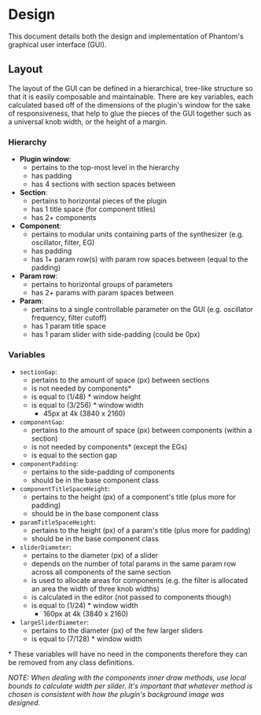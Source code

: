 # Design

This document details both the design and implementation of Phantom's graphical user interface (GUI).

## Layout

The layout of the GUI can be defined in a hierarchical, tree-like structure so that it is easily composable and maintainable. There are key variables, each calculated based off of the dimensions of the plugin's window for the sake of responsiveness, that help to glue the pieces of the GUI together such as a universal knob width, or the height of a margin.

### Hierarchy

- __Plugin window__:
    - pertains to the top-most level in the hierarchy
    - has padding
    - has 4 sections with section spaces between
- __Section__:
    - pertains to horizontal pieces of the plugin
    - has 1 title space (for component titles)
    - has 2+ components
- __Component__:
    - pertains to modular units containing parts of the synthesizer (e.g. oscillator, filter, EG)
    - has padding
    - has 1+ param row(s) with param row spaces between (equal to the padding)
- __Param row__:
    - pertains to horizontal groups of parameters 
    - has 2+ params with param spaces between
- __Param__:
    - pertains to a single controllable parameter on the GUI (e.g. oscillator frequency, filter cutoff)
    - has 1 param title space
    - has 1 param slider with side-padding (could be 0px)

### Variables

- `sectionGap`:
    - pertains to the amount of space (px) between sections
    - is not needed by components*
    - is equal to (1/48) * window height
    - is equal to (3/256) * window width
        - 45px at 4k (3840 x 2160)
- `componentGap`:
    - pertains to the amount of space (px) between components (within a section)
    - is not needed by components* (except the EGs)
    - is equal to the section gap
- `componentPadding`:
    - pertains to the side-padding of components
    - should be in the base component class
- `componentTitleSpaceHeight`:
    - pertains to the height (px) of a component's title (plus more for padding)
    - should be in the base component class
- `paramTitleSpaceHeight`:
    - pertains to the height (px) of a param's title (plus more for padding)
    - should be in the base component class
- `sliderDiameter`:
    - pertains to the diameter (px) of a slider
    - depends on the number of total params in the same param row across all components of the same section
    - is used to allocate areas for components (e.g. the filter is allocated an area the width of three knob widths)
    - is calculated in the editor (not passed to components though)
    - is equal to (1/24) * window width
        - 160px at 4k (3840 x 2160)
- `largeSliderDiameter`:
    - pertains to the diameter (px) of the few larger sliders
    - is equal to (7/128) * window width

\* These variables will have no need in the components therefore they can be removed from any class definitions. 

_NOTE: When dealing with the components inner draw methods, use local bounds to calculate width per slider. It's important that whatever method is chosen is consistent with how the plugin's background image was designed._

